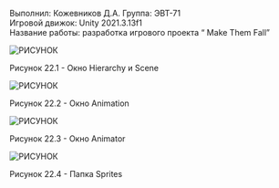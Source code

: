 Выполнил: Кожевников Д.А. 
Группа: ЭВТ-71  
Игровой движок: Unity 2021.3.13f1  
Название работы: разработка игрового проекта “ Make Them Fall”




![РИСУНОК](https://gspics.org/images/2022/12/03/0Xe7kL.png)  

Рисунок 22.1 - Окно Hierarchy и Scene

![РИСУНОК](https://gspics.org/images/2022/12/03/0Xe54y.png)  

Рисунок 22.2 - Окно Animation

![РИСУНОК](https://gspics.org/images/2022/12/03/0XeORD.png)  

Рисунок 22.3 - Окно Animator

![РИСУНОК](https://gspics.org/images/2022/12/03/0Xeyy3.png)  

Рисунок 22.4 - Папка Sprites